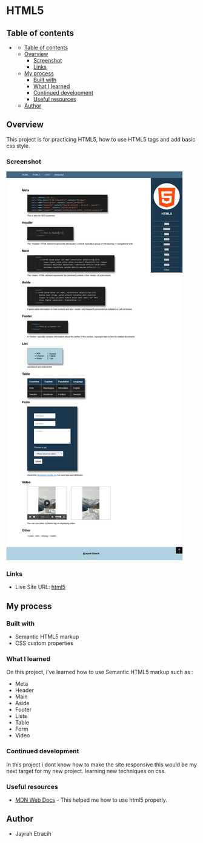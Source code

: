 # HTML5

## Table of contents

- [](#)
  - [Table of contents](#table-of-contents)
  - [Overview](#overview)
    - [Screenshot](#screenshot)
    - [Links](#links)
  - [My process](#my-process)
    - [Built with](#built-with)
    - [What I learned](#what-i-learned)
    - [Continued development](#continued-development)
    - [Useful resources](#useful-resources)
  - [Author](#author)

## Overview

This project is for practicing HTML5, how to use HTML5 tags and add basic css style.

### Screenshot

![](https://github.com/Etracih/html5/blob/main/images/screenshot.png?raw=true)

### Links

- Live Site URL: [html5](https://etracih-html5.netlify.app/)

## My process

### Built with

- Semantic HTML5 markup
- CSS custom properties

### What I learned

On this project, i've learned how to use Semantic HTML5 markup such as :

- Meta
- Header
- Main
- Aside
- Footer
- Lists
- Table
- Form
- Video

### Continued development

In this project i dont know how to make the site responsive this would be my next target for my new project. learning new techniques on css.

### Useful resources

- [MDN Web Docs](https://developer.mozilla.org/en-US/docs/Glossary/HTML5) - This helped me how to use html5 properly.

## Author

- Jayrah Etracih
